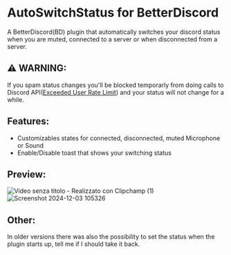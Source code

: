 # AutoSwitchStatus for BetterDiscord
A BetterDiscord(BD) plugin that automatically switches your discord status when you are muted, connected to a server or when disconnected from a server.

## ⚠️ WARNING:
If you spam status changes you'll be blocked temporarly from doing calls to Discord API([Exceeded User Rate Limit](https://discord.com/developers/docs/topics/rate-limits)) and your status will not change for a while.

## Features:
- Customizables states for connected, disconnected, muted Microphone or Sound
- Enable/Disable toast that shows your switching status

## Preview:
![Video senza titolo - Realizzato con Clipchamp (1)](https://github.com/user-attachments/assets/02d64be7-77ff-4344-b777-c73cff2d39f6)
![Screenshot 2024-12-03 105326](https://github.com/user-attachments/assets/a3d5f44e-560a-48eb-a482-0aa0145e068d)

## Other:
In older versions there was also the possibility to set the status when the plugin starts up, tell me if I should take it back.
